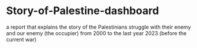 # Story-of-Palestine-dashboard
a report that explains the story of the Palestinians struggle with their enemy and our enemy (the occupier) from 2000 to the last year 2023 (before the current war)
